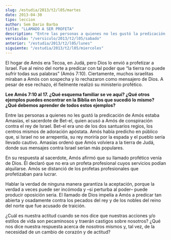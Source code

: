```yaml
---
slug: /estudia/2013/t2/l05/martes
date: 2013-04-30
tipo: leccion
author: Sem Dario Barba
title: "LLAMADO A SER PROFETA"
description: "Entre las personas a quienes no les gustó la predicación de Amós estaba  Amasías, el sacerdote de Bet-el, quien acusó a Amós de conspiración contra el  rey de Israel. Bet-el era uno de los dos santuarios regios, los centros mismos  de adoración apóstata. Amós había predicho en..."
versiculo: "/versiculo/2013/t2/l05/sabado"
anterior: "/estudia/2013/t2/l05/lunes"
siguiente: "/estudia/2013/t2/l05/miercoles"
---
```


El hogar de Amós era Tecoa, en Judá, pero Dios lo envió a profetizar a Israel. Fue al reino del norte a predicar con tal poder que “la tierra no puede sufrir todas sus palabras” (Amós 7:10). Ciertamente, muchos israelitas miraban a Amós con sospecha y lo rechazaron como mensajero de Dios. A pesar de ese rechazo, él fielmente realizó su ministerio profético.

**Lee Amós 7:10 al 17. ¿Qué esquema familiar se ve aquí? ¿Qué otros ejemplos puedes encontrar en la Biblia en los que sucedió lo mismo? ¿Qué debemos aprender de todos estos ejemplos?**

Entre las personas a quienes no les gustó la predicación de Amós estaba Amasías, el sacerdote de Bet-el, quien acusó a Amós de conspiración contra el rey de Israel. Bet-el era uno de los dos santuarios regios, los centros mismos de adoración apóstata. Amós había predicho en público que, si Israel no se arrepentía, su rey moriría por la espada y el pueblo sería llevado cautivo. Amasías ordenó que Amós volviera a la tierra de Judá, donde sus mensajes contra Israel serían más populares.

En su respuesta al sacerdote, Amós afirmó que su llamado profético venía de Dios. Él declaró que no era un profeta profesional cuyos servicios podían alquilarse. Amós se distanció de los profetas profesionales que profetizaban para lucrar.

Hablar la verdad de ninguna manera garantiza la aceptación, porque la verdad a veces puede ser incómoda y –si perturba al poder– puede producir oposición seria. El llamado de Dios impelía a Amós a predicar tan abierta y osadamente contra los pecados del rey y de los nobles del reino del norte que fue acusado de traición.

¿Cuál es nuestra actitud cuando se nos dice que nuestras acciones y/o estilos de vida son pecaminosos y traerán castigos sobre nosotros? ¿Qué nos dice nuestra respuesta acerca de nosotros mismos y, tal vez, de la necesidad de un cambio de corazón y de actitud?
